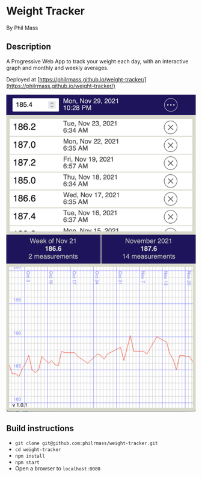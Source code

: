 # Weight Tracker
By Phil Mass

## Description
A Progressive Web App to track your weight each day, with an interactive graph and monthly and weekly averages.

Deployed at [https://philrmass.github.io/weight-tracker/](https://philrmass.github.io/weight-tracker/)

![Screenshot](./screenshot.png)

## Build instructions
- `git clone git@github.com:philrmass/weight-tracker.git`
- `cd weight-tracker`
- `npm install`
- `npm start`
- Open a browser to `localhost:8080`
